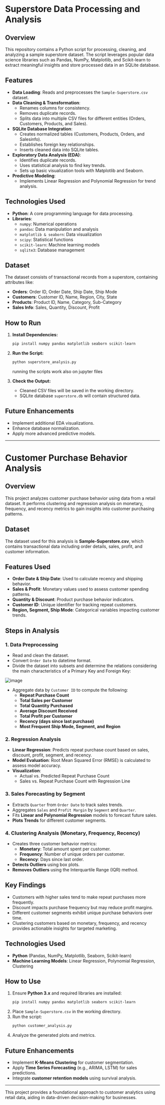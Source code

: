 # Superstore Data Processing and Analysis

## Overview
This repository contains a Python script for processing, cleaning, and analyzing a sample superstore dataset. The script leverages popular data science libraries such as Pandas, NumPy, Matplotlib, and Scikit-learn to extract meaningful insights and store processed data in an SQLite database.

## Features
- **Data Loading**: Reads and preprocesses the `Sample-Superstore.csv` dataset.
- **Data Cleaning & Transformation**:
  - Renames columns for consistency.
  - Removes duplicate records.
  - Splits data into multiple CSV files for different entities (Orders, Customers, Products, and Sales).
- **SQLite Database Integration**:
  - Creates normalized tables (Customers, Products, Orders, and Salesinfo).
  - Establishes foreign key relationships.
  - Inserts cleaned data into SQLite tables.
- **Exploratory Data Analysis (EDA)**:
  - Identifies duplicate records.
  - Uses statistical analysis to find key trends.
  - Sets up basic visualization tools with Matplotlib and Seaborn.
- **Predictive Modeling**:
  - Implements Linear Regression and Polynomial Regression for trend analysis.

## Technologies Used
- **Python**: A core programming language for data processing.
- **Libraries**:
  - `numpy`: Numerical operations
  - `pandas`: Data manipulation and analysis
  - `matplotlib & seaborn`: Data visualization
  - `scipy`: Statistical functions
  - `scikit-learn`: Machine learning models
  - `sqlite3`: Database management

## Dataset
The dataset consists of transactional records from a superstore, containing attributes like:
- **Orders**: Order ID, Order Date, Ship Date, Ship Mode
- **Customers**: Customer ID, Name, Region, City, State
- **Products**: Product ID, Name, Category, Sub-Category
- **Sales Info**: Sales, Quantity, Discount, Profit

## How to Run
1. **Install Dependencies:**
   ```bash
   pip install numpy pandas matplotlib seaborn scikit-learn
   ```
2. **Run the Script:**
   ```bash
   python superstore_analysis.py
   ```
   running the scripts work also on jupyter files
   
4. **Check the Output:**
   - Cleaned CSV files will be saved in the working directory.
   - SQLite database `superstore.db` will contain structured data.

## Future Enhancements
- Implement additional EDA visualizations.
- Enhance database normalization.
- Apply more advanced predictive models.

___________________________________________________________________________________________________________________________________________________________________________________________________________



# Customer Purchase Behavior Analysis

## Overview
This project analyzes customer purchase behavior using data from a retail dataset. It performs clustering and regression analysis on monetary, frequency, and recency metrics to gain insights into customer purchasing patterns.

## Dataset
The dataset used for this analysis is **Sample-Superstore.csv**, which contains transactional data including order details, sales, profit, and customer information.

## Features Used
- **Order Date & Ship Date**: Used to calculate recency and shipping behavior.
- **Sales & Profit**: Monetary values used to assess customer spending patterns.
- **Quantity & Discount**: Product purchase behavior indicators.
- **Customer ID**: Unique identifier for tracking repeat customers.
- **Region, Segment, Ship Mode**: Categorical variables impacting customer trends.

## Steps in Analysis

### 1. Data Preprocessing
- Read and clean the dataset.
- Convert `Order Date` to datetime format.
- Divide the dataset into subsets and determine the relations considering the main characteristics of a Primary Key and Foreign Key:

![image](https://github.com/user-attachments/assets/7eb9a484-02f2-457d-a89d-e6ee87921733)

- Aggregate data by `Customer ID` to compute the following:
  - **Repeat Purchase Count**
  - **Total Sales per Customer**
  - **Total Quantity Purchased**
  - **Average Discount Received**
  - **Total Profit per Customer**
  - **Recency (days since last purchase)**
  - **Most Frequent Ship Mode, Segment, and Region**

### 2. Regression Analysis
- **Linear Regression**: Predicts repeat purchase count based on sales, discount, profit, segment, and recency.
- **Model Evaluation**: Root Mean Squared Error (RMSE) is calculated to assess model accuracy.
- **Visualization**:
  - Actual vs. Predicted Repeat Purchase Count
  - Sales vs. Repeat Purchase Count with Regression Line

### 3. Sales Forecasting by Segment
- Extracts `Quarter` from `Order Date` to track sales trends.
- Aggregates `Sales` and `Profit Margin` by `Segment` and `Quarter`.
- Fits **Linear and Polynomial Regression** models to forecast future sales.
- **Plots Trends** for different customer segments.

### 4. Clustering Analysis (Monetary, Frequency, Recency)
- Creates three customer behavior metrics:
  - **Monetary**: Total amount spent per customer.
  - **Frequency**: Number of unique orders per customer.
  - **Recency**: Days since last order.
- **Detects Outliers** using box plots.
- **Removes Outliers** using the Interquartile Range (IQR) method.

## Key Findings
- Customers with higher sales tend to make repeat purchases more frequently.
- Discount impacts purchase frequency but may reduce profit margins.
- Different customer segments exhibit unique purchase behaviors over time.
- Clustering customers based on monetary, frequency, and recency provides actionable insights for targeted marketing.

## Technologies Used
- **Python** (Pandas, NumPy, Matplotlib, Seaborn, Scikit-learn)
- **Machine Learning Models**: Linear Regression, Polynomial Regression, Clustering

## How to Use
1. Ensure **Python 3.x** and required libraries are installed:
   ```sh
   pip install numpy pandas matplotlib seaborn scikit-learn
   ```
2. Place `Sample-Superstore.csv` in the working directory.
3. Run the script:
   ```sh
   python customer_analysis.py
   ```
4. Analyze the generated plots and metrics.

## Future Enhancements
- Implement **K-Means Clustering** for customer segmentation.
- Apply **Time Series Forecasting** (e.g., ARIMA, LSTM) for sales predictions.
- Integrate **customer retention models** using survival analysis.

---
This project provides a foundational approach to customer analytics using retail data, aiding in data-driven decision-making for businesses.



